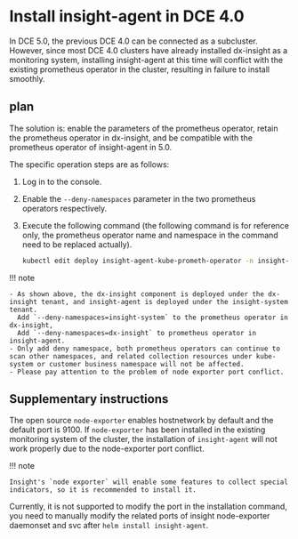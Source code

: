 # Install insight-agent in DCE 4.0

In DCE 5.0, the previous DCE 4.0 can be connected as a subcluster.
However, since most DCE 4.0 clusters have already installed dx-insight as a monitoring system, installing insight-agent at this time will conflict with the existing prometheus operator in the cluster, resulting in failure to install smoothly.

## plan

The solution is: enable the parameters of the prometheus operator, retain the prometheus operator in dx-insight, and be compatible with the prometheus operator of insight-agent in 5.0.

The specific operation steps are as follows:

1. Log in to the console.
1. Enable the `--deny-namespaces` parameter in the two prometheus operators respectively.
1. Execute the following command (the following command is for reference only, the prometheus operator name and namespace in the command need to be replaced actually).

    ```bash
    kubectl edit deploy insight-agent-kube-prometh-operator -n insight-system
    ```

    

!!! note

    - As shown above, the dx-insight component is deployed under the dx-insight tenant, and insight-agent is deployed under the insight-system tenant.
      Add `--deny-namespaces=insight-system` to the prometheus operator in dx-insight,
      Add `--deny-namespaces=dx-insight` to prometheus operator in insight-agent.
    - Only add deny namespace, both prometheus operators can continue to scan other namespaces, and related collection resources under kube-system or customer business namespace will not be affected.
    - Please pay attention to the problem of node exporter port conflict.

## Supplementary instructions

The open source `node-exporter` enables hostnetwork by default and the default port is 9100.
If `node-exporter` has been installed in the existing monitoring system of the cluster, the installation of `insight-agent` will not work properly due to the node-exporter port conflict.

!!! note

    Insight's `node exporter` will enable some features to collect special indicators, so it is recommended to install it.

Currently, it is not supported to modify the port in the installation command, you need to manually modify the related ports of insight node-exporter daemonset and svc after `helm install insight-agent`.